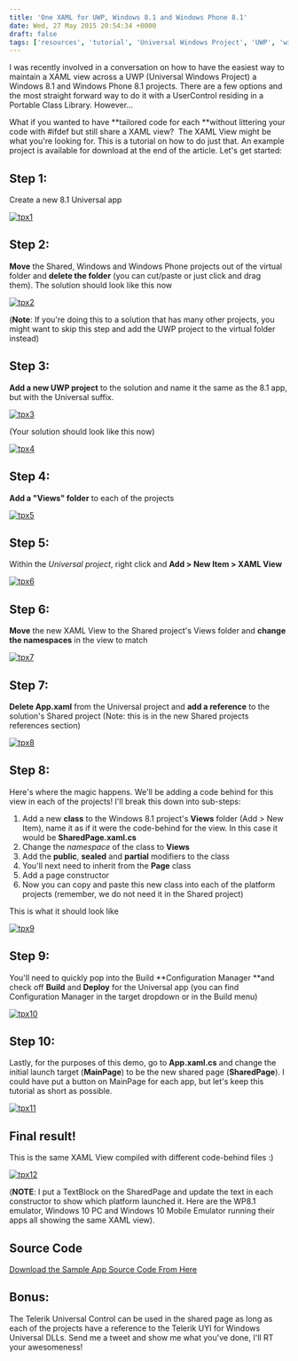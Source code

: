 ```yaml
---
title: 'One XAML for UWP, Windows 8.1 and Windows Phone 8.1'
date: Wed, 27 May 2015 20:54:34 +0000
draft: false
tags: ['resources', 'tutorial', 'Universal Windows Project', 'UWP', 'windows phone', 'xaml']
---
```


I was recently involved in a conversation on how to have the easiest way to maintain a XAML view across a UWP (Universal Windows Project) a Windows 8.1 and Windows Phone 8.1 projects. There are a few options and the most straight forward way to do it with a UserControl residing in a Portable Class Library. However...

What if you wanted to have **tailored code for each **without littering your code with #ifdef but still share a XAML view?  The XAML View might be what you're looking for. This is a tutorial on how to do just that. An example project is available for download at the end of the article. Let's get started:

Step 1:
-------

Create a new 8.1 Universal app

[![tpx1](/dvlup-blog/wp-content/uploads/2015/05/tpx1.png)](/dvlup-blog/wp-content/uploads/2015/05/tpx1.png)

Step 2:
-------

**Move** the Shared, Windows and Windows Phone projects out of the virtual folder and **delete the folder** (you can cut/paste or just click and drag them). The solution should look like this now

[![tpx2](/dvlup-blog/wp-content/uploads/2015/05/tpx2.png)](/dvlup-blog/wp-content/uploads/2015/05/tpx2.png)

(**Note**: If you're doing this to a solution that has many other projects, you might want to skip this step and add the UWP project to the virtual folder instead)

Step 3:
-------

**Add a new UWP project** to the solution and name it the same as the 8.1 app, but with the Universal suffix.

[![tpx3](/dvlup-blog/wp-content/uploads/2015/05/tpx3.png?w=700)](/dvlup-blog/wp-content/uploads/2015/05/tpx3.png)

(Your solution should look like this now)

[![tpx4](/dvlup-blog/wp-content/uploads/2015/05/tpx4.png)](/dvlup-blog/wp-content/uploads/2015/05/tpx4.png)

Step 4:
-------

**Add a "Views" folder** to each of the projects

[![tpx5](/dvlup-blog/wp-content/uploads/2015/05/tpx5.png?w=700)](/dvlup-blog/wp-content/uploads/2015/05/tpx5.png)

Step 5:
-------

Within the _Universal project_, right click and **Add > New Item > XAML View**

[![tpx6](/dvlup-blog/wp-content/uploads/2015/05/tpx6.png?w=700)](/dvlup-blog/wp-content/uploads/2015/05/tpx6.png)

Step 6:
-------

**Move** the new XAML View to the Shared project's Views folder and **change the namespaces** in the view to match

[![tpx7](/dvlup-blog/wp-content/uploads/2015/05/tpx7.png?w=700)](/dvlup-blog/wp-content/uploads/2015/05/tpx7.png)

Step 7:
-------

**Delete App.xaml** from the Universal project and **add a reference** to the solution's Shared project (Note: this is in the new Shared projects references section)

[![tpx8](/dvlup-blog/wp-content/uploads/2015/05/tpx8.png?w=700)](/dvlup-blog/wp-content/uploads/2015/05/tpx8.png)

Step 8:
-------

Here's where the magic happens. We'll be adding a code behind for this view in each of the projects! I'll break this down into sub-steps:

1.  Add a new **class** to the Windows 8.1 project's **Views** folder (Add > New Item), name it as if it were the code-behind for the view. In this case it would be **SharedPage.xaml.cs**
2.  Change the _namespace_ of the class to **Views**
3.  Add the **public**, **sealed** and **partial** modifiers to the class
4.  You'll next need to inherit from the **Page** class
5.  Add a page constructor
6.  Now you can copy and paste this new class into each of the platform projects (remember, we do not need it in the Shared project)

This is what it should look like

[![tpx9](/dvlup-blog/wp-content/uploads/2015/05/tpx9.png?w=700)](/dvlup-blog/wp-content/uploads/2015/05/tpx9.png)

Step 9:
-------

You'll need to quickly pop into the Build **Configuration Manager **and check off **Build** and **Deploy** for the Universal app (you can find Configuration Manager in the target dropdown or in the Build menu)

[![tpx10](/dvlup-blog/wp-content/uploads/2015/05/tpx10.png?w=700)](/dvlup-blog/wp-content/uploads/2015/05/tpx10.png)

Step 10:
--------

Lastly, for the purposes of this demo, go to **App.xaml.cs** and change the initial launch target (**MainPage**) to be the new shared page (**SharedPage**). I could have put a button on MainPage for each app, but let's keep this tutorial as short as possible.

[![tpx11](/dvlup-blog/wp-content/uploads/2015/05/tpx11.png?w=700)](/dvlup-blog/wp-content/uploads/2015/05/tpx11.png)

Final result!
-------------

This is the same XAML View compiled with different code-behind files :)

[![tpx12](/dvlup-blog/wp-content/uploads/2015/05/tpx12.png?w=700)](/dvlup-blog/wp-content/uploads/2015/05/tpx12.png)

(**NOTE**: I put a TextBlock on the SharedPage and update the text in each constructor to show which platform launched it. Here are the WP8.1 emulator, Windows 10 PC and Windows 10 Mobile Emulator running their apps all showing the same XAML view).

Source Code
-----------

[Download the Sample App Source Code From Here](https://onedrive.live.com/redir?resid=43d5c5111e418478!785508&authkey=!AM4GuwxtLW1Ojlo&ithint=folder%2czip)

Bonus:
------

The Telerik Universal Control can be used in the shared page as long as each of the projects have a reference to the Telerik UYI for Windows Universal DLLs. Send me a tweet and show me what you've done, I'll RT your awesomeness!